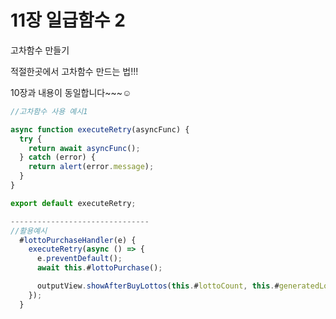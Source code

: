 # 11장 일급함수 2

고차함수 만들기

적절한곳에서 고차함수 만드는 법!!!

10장과 내용이 동일합니다~~~☺️

```js
//고차함수 사용 예시1

async function executeRetry(asyncFunc) {
  try {
    return await asyncFunc();
  } catch (error) {
    return alert(error.message);
  }
}

export default executeRetry;

-------------------------------
//활용예시
  #lottoPurchaseHandler(e) {
    executeRetry(async () => {
      e.preventDefault();
      await this.#lottoPurchase();

      outputView.showAfterBuyLottos(this.#lottoCount, this.#generatedLottos);
    });
  }

```
